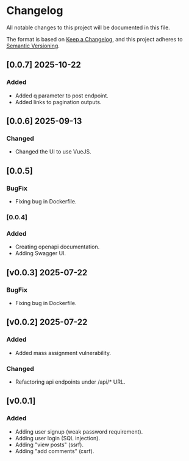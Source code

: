 # Changelog

All notable changes to this project will be documented in this file.

The format is based on [Keep a Changelog](https://keepachangelog.com/en/1.1.0/),
and this project adheres to [Semantic Versioning](https://semver.org/spec/v2.0.0.html).

## [0.0.7] 2025-10-22

### Added

- Added q parameter to post endpoint.
- Added links to pagination outputs.

## [0.0.6] 2025-09-13

### Changed

- Changed the UI to use VueJS.

## [0.0.5]

### BugFix

- Fixing bug in Dockerfile.

### [0.0.4]

### Added

- Creating openapi documentation.
- Adding Swagger UI.

## [v0.0.3] 2025-07-22

### BugFix

- Fixing bug in Dockerfile.

## [v0.0.2] 2025-07-22

### Added

- Added mass assignment vulnerability.

### Changed

- Refactoring api endpoints under /api/* URL.

## [v0.0.1]

### Added

- Adding user signup (weak password requirement).
- Adding user login (SQL injection).
- Adding "view posts" (ssrf).
- Adding "add comments" (csrf).
